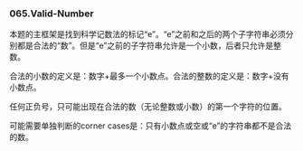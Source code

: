 ### 065.Valid-Number

本题的主框架是找到科学记数法的标记“e”。“e”之前和之后的两个子字符串必须分别都是合法的“数”。但是“e”之前的子字符串允许是一个小数，后者只允许是整数。

合法的小数的定义是：数字+最多一个小数点。合法的整数的定义是：数字+没有小数点。

任何正负号，只可能出现在合法的数（无论整数或小数）的第一个字符的位置。

可能需要单独判断的corner cases是：只有小数点或空或“e”的字符串都不是合法的数。

